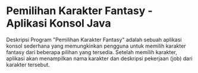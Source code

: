 # Pemilihan Karakter Fantasy - Aplikasi Konsol Java
Deskripsi
Program "Pemilihan Karakter Fantasy" adalah sebuah aplikasi konsol sederhana yang memungkinkan pengguna untuk memilih karakter fantasy dari beberapa pilihan yang tersedia. Setelah memilih karakter, aplikasi akan menampilkan nama karakter dan deskripsi pekerjaan (job) dari karakter tersebut.
